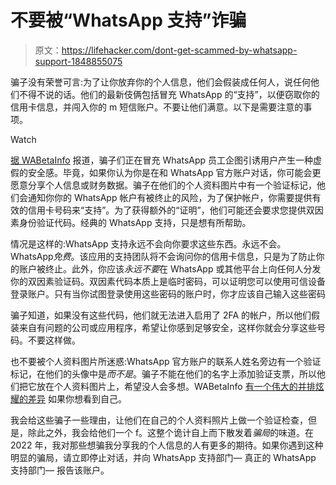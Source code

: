 # 不要被“WhatsApp 支持”诈骗

> 原文：<https://lifehacker.com/dont-get-scammed-by-whatsapp-support-1848855075>

骗子没有荣誉可言:为了让你放弃你的个人信息，他们会假装成任何人，说任何他们不得不说的话。他们的最新伎俩包括冒充 WhatsApp 的“支持”，以便窃取你的信用卡信息，并闯入你的 m 短信账户。不要让他们满意。以下是需要注意的事项。

Watch

[据 WABetaInfo](https://wabetainfo.com/fake-whatsapp-accounts-are-posing-as-whatsapp-support/) 报道，骗子们正在冒充 WhatsApp 员工企图引诱用户产生一种虚假的安全感。毕竟，如果你认为你是在和 WhatsApp 官方账户对话，你可能会更愿意分享个人信息或财务数据。骗子在他们的个人资料图片中有一个验证标记，他们会通知你你的 WhatsApp 帐户有被终止的风险，为了保护帐户，你需要提供有效的信用卡号码来“支持”。为了获得额外的“证明”，他们可能还会要求您提供双因素身份验证代码。经典的 WhatsApp 支持，只是想有所帮助。

情况是这样的:WhatsApp 支持永远不会向你要求这些东西。永远不会。WhatsApp*免费*。该应用的支持团队将不会询问你的信用卡信息，只是为了防止你的账户被终止。此外，你应该*永远不要*在 WhatsApp 或其他平台上向任何人分发你的双因素验证码。双因素代码本质上是临时密码，可以证明您可以使用可信设备登录账户。只有当你试图登录使用这些密码的账户时，你才应该自己输入这些密码

骗子知道，如果没有这些代码，他们就无法进入启用了 2FA 的帐户，所以他们假装来自有问题的公司或应用程序，希望让你感到足够安全，这样你就会分享这些号码。不要这样做。

也不要被个人资料图片所迷惑:WhatsApp 官方账户的联系人姓名旁边有一个验证标记，在他们的头像中是*而不是*。骗子不能在他们的名字上添加验证支票，所以他们把它放在个人资料图片上，希望没人会多想。WABetaInfo [有一个伟大的并排炫耀的差异](https://wabetainfo.com/fake-whatsapp-accounts-are-posing-as-whatsapp-support/) 如果你想看到自己。

我会给这些骗子一些理由，让他们在自己的个人资料照片上做一个验证检查，但是，除此之外，我会给他们一个 f。这整个诡计自上而下散发着*骗局*的味道。在 2022 年，我对那些想骗我分享我的个人信息的人有更多的期待。如果你遇到这种明显的骗局，请立即停止对话，并向 WhatsApp 支持部门— 真正的 WhatsApp 支持部门— 报告该账户。